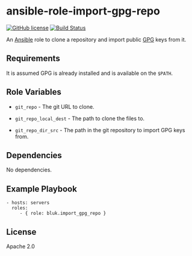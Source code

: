 ansible-role-import-gpg-repo
============================

[![GitHub license](https://img.shields.io/github/license/bluk/ansible-role-import-gpg-repo.svg)](https://github.com/bluk/ansible-role-import-gpg-repo/blob/master/LICENSE) [![Build Status](https://travis-ci.org/bluk/ansible-role-import-gpg-repo.svg?branch=master)](https://travis-ci.org/bluk/ansible-role-import-gpg-repo)

An [Ansible](https://www.ansible.com) role to clone a repository and import public [GPG](https://www.gnupg.org/) keys from it.

Requirements
------------

It is assumed GPG is already installed and is available on the `$PATH`.

Role Variables
--------------

* `git_repo` - The git URL to clone.

* `git_repo_local_dest` - The path to clone the files to.

* `git_repo_dir_src` - The path in the git repository to import GPG keys from.

Dependencies
------------

No dependencies.

Example Playbook
----------------

```
- hosts: servers
  roles:
     - { role: bluk.import_gpg_repo }
```

License
-------

Apache 2.0
